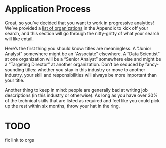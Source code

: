 # Application Process

Great, so you’ve decided that you want to work in progressive analytics! We’ve provided a [list of organizations](#heading=h.jphnuu4mop3t) in the Appendix to kick off your search, and this section will go through the nitty-gritty of what your search will like entail.

Here’s the first thing you should know: titles are meaningless. A "Junior Analyst" somewhere might be an “Associate” elsewhere. A “Data Scientist” at one organization will be a “Senior Analyst” somewhere else and might be a “Targeting Director” at another organization. Don’t be seduced by fancy-sounding titles: whether you stay in this industry or move to another industry, your skill and responsibilities will always be more important than your title.

Another thing to keep in mind: people are generally bad at writing job descriptions (in this industry or otherwise). As long as you have over 30% of the technical skills that are listed as required and feel like you could pick up the rest within six months, throw your hat in the ring.

# TODO

fix link to orgs